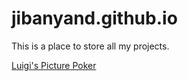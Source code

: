 # jibanyand.github.io
This is a place to store all my projects.

[Luigi's Picture Poker]([https://www.google.com](https://jibanyand.github.io/luigis-picture-poker/))
